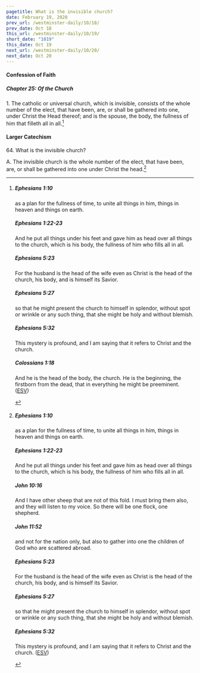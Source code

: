 ```yaml
---
pagetitle: What is the invisible church?
date: February 19, 2020
prev_url: /westminster-daily/10/18/
prev_date: Oct 18
this_url: /westminster-daily/10/19/
short_date: "1019"
this_date: Oct 19
next_url: /westminster-daily/10/20/
next_date: Oct 20
---
```


#### Confession of Faith

##### Chapter 25: Of the Church

<span class="q">1.</span> The catholic or universal church, which is invisible, consists of the whole number of the elect, that have been, are, or shall be gathered into one, under Christ the Head thereof; and is the spouse, the body, the fullness of him that filleth all in all.[^fnref:wcf1]

[^fnref:wcf1]: <div class="esv"><h5>Ephesians 1:10</h5> <div class="esv-text"><p id="p49001010.01-1">as a plan for the fullness of time, to unite all things in him, things in heaven and things on earth.</p> </div><h5>Ephesians 1:22-23</h5> <div class="esv-text"><p id="p49001022.01-2">And he put all things under his feet and gave him as head over all things to the church, which is his body, the fullness of him who fills all in all.</p> </div><h5>Ephesians 5:23</h5> <div class="esv-text"><p id="p49005023.01-3">For the husband is the head of the wife even as Christ is the head of the church, his body, and is himself its Savior.</p> </div><h5>Ephesians 5:27</h5> <div class="esv-text"><p id="p49005027.01-4">so that he might present the church to himself in splendor, without spot or wrinkle or any such thing, that she might be holy and without blemish.</p> </div><h5>Ephesians 5:32</h5> <div class="esv-text"><p id="p49005032.01-5">This mystery is profound, and I am saying that it refers to Christ and the church.</p> </div><h5>Colossians 1:18</h5> <div class="esv-text"><p id="p51001018.01-6">And he is the head of the body, the church. He is the beginning, the firstborn from the dead, that in everything he might be preeminent.  (<a href="http://www.esv.org" class="copyright">ESV</a>)</p> </div> </div>


#### Larger Catechism

<span class="q">64.</span> What is the invisible church?

<span class="q">A.</span> The invisible church is the whole number of the elect, that have been, are, or shall be gathered into one under Christ the head.[^fnref:wlc1]


[^fnref:wlc1]: <div class="esv"><h5>Ephesians 1:10</h5> <div class="esv-text"><p id="p49001010.01-1">as a plan for the fullness of time, to unite all things in him, things in heaven and things on earth.</p> </div><h5>Ephesians 1:22-23</h5> <div class="esv-text"><p id="p49001022.01-2">And he put all things under his feet and gave him as head over all things to the church, which is his body, the fullness of him who fills all in all.</p> </div><h5>John 10:16</h5> <div class="esv-text"><p id="p43010016.01-3"><span class="woc">And I have other sheep that are not of this fold. I must bring them also, and they will listen to my voice. So there will be one flock, one shepherd.</span></p> </div><h5>John 11:52</h5> <div class="esv-text"><p id="p43011052.01-4">and not for the nation only, but also to gather into one the children of God who are scattered abroad.</p> </div><h5>Ephesians 5:23</h5> <div class="esv-text"><p id="p49005023.01-5">For the husband is the head of the wife even as Christ is the head of the church, his body, and is himself its Savior.</p> </div><h5>Ephesians 5:27</h5> <div class="esv-text"><p id="p49005027.01-6">so that he might present the church to himself in splendor, without spot or wrinkle or any such thing, that she might be holy and without blemish.</p> </div><h5>Ephesians 5:32</h5> <div class="esv-text"><p id="p49005032.01-7">This mystery is profound, and I am saying that it refers to Christ and the church.  (<a href="http://www.esv.org" class="copyright">ESV</a>)</p> </div> </div>

